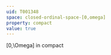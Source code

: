 ```yaml
---
uid: T001348
space: closed-ordinal-space-[0,omega]
property: compact
value: true
---
```

[0,\Omega] in compact

